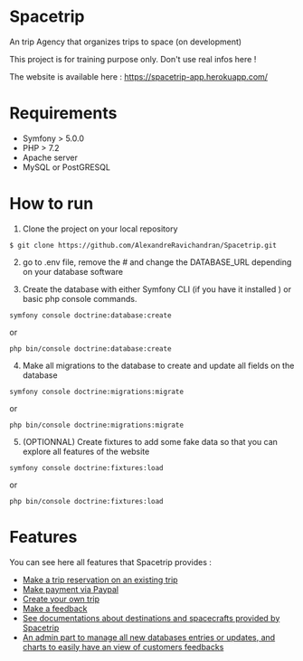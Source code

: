 # Spacetrip
An trip Agency that organizes trips to space (on development)

This project is for training purpose only. Don't use real infos here ! 

The website is available here : https://spacetrip-app.herokuapp.com/
# Requirements

- Symfony > 5.0.0
- PHP > 7.2
- Apache server
- MySQL or PostGRESQL

# How to run

1) Clone the project on your local repository

`$ git clone https://github.com/AlexandreRavichandran/Spacetrip.git`

2) go to .env file, remove the # and change the DATABASE_URL depending on your database software

3) Create the database with either Symfony CLI (if you have it installed ) or basic php console commands.

`symfony console doctrine:database:create`

or

`php bin/console doctrine:database:create`

4) Make all migrations to the database to create and update all fields on the database

`symfony console doctrine:migrations:migrate`

or 

`php bin/console doctrine:migrations:migrate`

5) (OPTIONNAL) Create fixtures to add some fake data so that you can explore all features of the website

`symfony console doctrine:fixtures:load`

or

`php bin/console doctrine:fixtures:load`
# Features

You can see here all features that Spacetrip provides : 

- [Make a trip reservation on an existing trip](http://github.com/AlexandreRavichandran/Spacetrip/blob/master/docs/standard_trip.md) 
- [Make payment via Paypal](http://github.com/AlexandreRavichandran/Spacetrip/blob/master/docs/payment.md)
- [Create your own trip](http://github.com/AlexandreRavichandran/Spacetrip/blob/master/docs/reserved_trip.md)
- [Make a feedback](http://github.com/AlexandreRavichandran/Spacetrip/blob/master/docs/feedback.md)
- [See documentations about destinations and spacecrafts provided by Spacetrip](http://github.com/AlexandreRavichandran/Spacetrip/blob/master/docs/documentation.md)
- [An admin part to manage all new databases entries or updates, and charts to easily have an view of customers feedbacks](http://github.com/AlexandreRavichandran/Spacetrip/blob/master/docs/admin.md)
